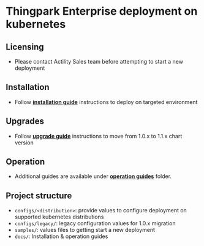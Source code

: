 # Thingpark Enterprise deployment on kubernetes


## Licensing
- Please contact Actility Sales team before attempting to start a new deployment

## Installation 
- Follow [**installation guide**](docs/installation-guides/README.md) instructions to deploy on targeted environment

## Upgrades

- Follow [**upgrade guide**](docs/installation-guides/upgrade.md) instructions to move from 1.0.x to 1.1.x chart version

## Operation
- Additional guides are available under [**operation guides**](docs/operation-guides/README.md) folder.

## Project structure
- `configs/<distribution>`: provide values to configure deployment on supported kubernetes distributions
- `configs/legacy/`: legacy configuration values for 1.0.x migration
- `samples/`: values files to getting start a new deployment
- `docs/`: Installation & operation guides
